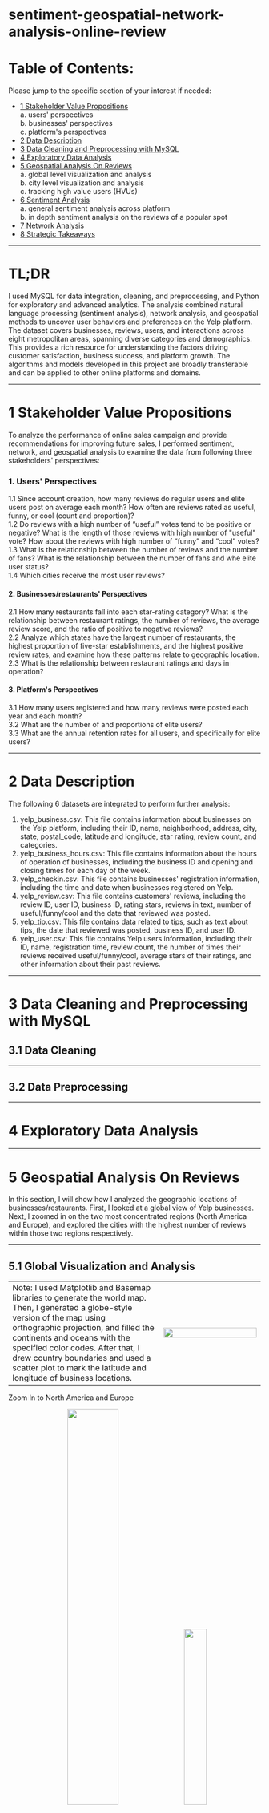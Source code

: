 # sentiment-geospatial-network-analysis-online-review

# Table of Contents:

Please jump to the specific section of your interest if needed:

- [1 Stakeholder Value Propositions](#1-stakeholder-value-propositions)  
  a. users' perspectives  
  b. businesses' perspectives  
  c. platform's perspectives  
- [2 Data Description](#2-data-description)
- [3 Data Cleaning and Preprocessing with MySQL](#3-data-cleaning-and-preprocessing-with-mysql)
- [4 Exploratory Data Analysis](#4-exploratory-data-analysis)
- [5 Geospatial Analysis On Reviews](#5-geospatial-analysis-on-reviews)  
  a. global level visualization and analysis  
  b. city level visualization and analysis  
  c. tracking high value users (HVUs)  
- [6 Sentiment Analysis](#6-sentiment-analysis)  
  a. general sentiment analysis across platform  
  b. in depth sentiment analysis on the reviews of a popular spot  
- [7 Network Analysis](#7-network-analysis)
- [8 Strategic Takeaways](#8-strategic-takeaways)

---------------------------------------------------------------------------------------------
# TL;DR  
I used MySQL for data integration, cleaning, and preprocessing, and Python for exploratory and advanced analytics. The analysis combined natural language processing (sentiment analysis), network analysis, and geospatial methods to uncover user behaviors and preferences on the Yelp platform.  
The dataset covers businesses, reviews, users, and interactions across eight metropolitan areas, spanning diverse categories and demographics. This provides a rich resource for understanding the factors driving customer satisfaction, business success, and platform growth. The algorithms and models developed in this project are broadly transferable and can be applied to other online platforms and domains.  

---------------------------------------------------------------------------------------------
# 1 Stakeholder Value Propositions
To analyze the performance of online sales campaign and provide recommendations for improving future sales, I performed sentiment, network, and geospatial analysis to examine the data from following three stakeholders' perspectives:
### 1. Users' Perspectives
   1.1 Since account creation, how many reviews do regular users and elite users post on average each month? How often are reviews rated as useful, funny, or cool (count and proportion)?  
   1.2 Do reviews with a high number of “useful” votes tend to be positive or negative? What is the length of those reviews with high number of "useful" vote? How about the reviews with high number of “funny” and “cool” votes?  
   1.3 What is the relationship between the number of reviews and the number of fans? What is the relationship between the number of fans and whe elite user status?  
   1.4 Which cities receive the most user reviews?  
#### 2. Businesses/restaurants' Perspectives
   2.1 How many restaurants fall into each star-rating category? What is the relationship between restaurant ratings, the number of reviews, the average review score, and the ratio of positive to negative reviews?  
   2.2 Analyze which states have the largest number of restaurants, the highest proportion of five-star establishments, and the highest positive review rates, and examine how these patterns relate to geographic location.  
   2.3 What is the relationship between restaurant ratings and days in operation?  
#### 3. Platform's Perspectives
   3.1 How many users registered and how many reviews were posted each year and each month?  
   3.2 What are the number of and proportions of elite users?  
   3.3 What are the annual retention rates for all users, and specifically for elite users?  
   
---------------------------------------------------------------------------------------------
# 2 Data Description
The following 6 datasets are integrated to perform further analysis:  
1. yelp_business.csv: This file contains information about businesses on the Yelp platform, including their ID, name, neighborhood, address, city, state, postal_code, latitude and longitude, star rating, review count, and categories.
2. yelp_business_hours.csv: This file contains information about the hours of operation of businesses, including the business ID and opening and closing times for each day of the week.
3. yelp_checkin.csv: This file contains businesses' registration information, including the time and date when businesses registered on Yelp.
4. yelp_review.csv: This file contains customers' reviews, including the review ID, user ID, business ID, rating stars, reviews in text, number of useful/funny/cool and the date that reviewed was posted.
5. yelp_tip.csv: This file contains data related to tips, such as text about tips, the date that reviewed was posted, business ID, and user ID.
6. yelp_user.csv: This file contains Yelp users information, including their ID, name, registration time, review count, the number of times their reviews received useful/funny/cool, average stars of their ratings, and other information about their past reviews.

---------------------------------------------------------------------------------------------
# 3 Data Cleaning and Preprocessing with MySQL
## 3.1 Data Cleaning

---------------------------------------------------------------------------------------------
## 3.2 Data Preprocessing
 
---------------------------------------------------------------------------------------------
# 4 Exploratory Data Analysis

---------------------------------------------------------------------------------------------
# 5 Geospatial Analysis On Reviews
In this section, I will show how I analyzed the geographic locations of businesses/restaurants. First, I looked at a global view of Yelp businesses. Next, I zoomed in on the two most concentrated regions (North America and Europe), and explored the cities with the highest number of reviews within those two regions respectively.

---------------------------------------------------------------------------------------------
## 5.1 Global Visualization and Analysis
<table>
  <tr>
    <td width="60%">
      Note: I used Matplotlib and Basemap libraries to generate the world map. Then, I generated a globe-style version of the map using orthographic projection, and filled the continents and oceans with the specified color codes. After that, I drew country boundaries and used a scatter plot to mark the latitude and longitude of business locations.
    </td>
    <td width="40%">
      <img src="https://github.com/user-attachments/assets/330464c8-90df-4812-b8de-0ec1e09ec83b" width="100%" />
    </td>
  </tr>
</table>

Zoom In to North America and Europe
<p align="center">
  <img src="https://github.com/user-attachments/assets/fe5a4768-0455-42a5-a249-7b04b8ab47b4" width="45%" />
  &nbsp;&nbsp;
  <img src="https://github.com/user-attachments/assets/30c8d1ec-4f29-44f8-b95f-636775036374" width="30%" />
</p>

---------------------------------------------------------------------------------------------
## 5.2 City level visualiztaion and analysis

I used Matplotlib to create the following four scatter plots. Firstly, I selected businesses located within small geographic bounding boxes around Las Vegas, Pheonix, Stuttgart, and Edinburgh, by filtering latitude and longitude ranges from the dataset rating_data. For each city, I ploted the businesses’ coordinates as scatter points on a black background. 

Now, we can compare the spatial distribution of businesses in two cities in U.S. and two cities in Europe.

An interesting observation is that U.S. cities often have orderly blocks or grid structures, whereas other cities may display a more fluid and irregular design. By visualizing business location data on maps, we can gain deeper insights into the distribution of economic activity and business clusters across different urban areas. This approach reveals spatial patterns and trends in a direct and engaging way, offering valuable perspectives for urban planning, policy-making, and business decision-making. Data visualization allows us to visually explore and understand the complex spatial relationships within urban areas, helping us better grasp how cities develop and change.

<img width="1251" height="624" alt="image" src="https://github.com/user-attachments/assets/898ff8ad-cf25-4b7e-a141-b34badf7daa7" />
<img width="1251" height="624" alt="image" src="https://github.com/user-attachments/assets/6018ef00-c426-42de-9496-748c246285fc" />

#### How people rate different businesses in Las Vegas:
Below is an interactive animation created using the impressive Folium package to generate striking Leaflet map visualizations. 

In this animation, businesses are highlighted according to their star ratings. The goal is to see whether certain hotspots or concentrated areas have particularly great restaurants. 

It turns out that both well-rated and poorly-rated businesses are fairly evenly distributed across the city.
Following are the screenshots showing the time-dynamic of reviews (rating stars) in Las Vegas:
<p align="center">
   <img src="https://github.com/user-attachments/assets/023fe3df-ec26-470d-bba7-8e1979628484" width="32%" />
   <img src="https://github.com/user-attachments/assets/1b107b2c-20cf-4ec5-bcce-79735be753f0" width="32%" />
   <img src="https://github.com/user-attachments/assets/c0e2f187-f07d-4d0c-81f3-4c90fb53c06c" width="32%" />
</p>

<p align="center">
   <img src="https://github.com/user-attachments/assets/d1663ea3-1868-4aa5-9e30-b99a1fb603b6" width="32%" />
   <img src="https://github.com/user-attachments/assets/6a473e3a-f909-441c-a8ae-b3fd41f38307" width="32%" />
   <img src="https://github.com/user-attachments/assets/008bc5d2-9db5-4254-b230-a1542524e986" width="32%" />
</p>

---------------------------------------------------------------------------------------------
## 5.3 Tracking High-Value Users (HVUs)
It's useful to focus on the top-ranking users from the review dataset. Reviews from HVUs highlight popular restaurants and emerging trends in specific regions. Platform like Yelp can monetize these insights by guiding business advertisers to understand where and how to invest marketing spend. Besides, HVUs often write detailed, useful, and high-signal reviews (frequently marked as useful/funny/cool). Thus, by monitoring their activity, Yelp can maintain high-quality content, which directly drives consumer trust and platform stickiness. From tracking HVUs activities, platform can also identify high-value business categories and regions that generate the most engagement.

By aggregation function, I found the top users with review['user_id'] == 'CxDOIDnH8gp9KXzpBHJYXw'. To track this high value user, I created a map showing all the locations he/she visited in chronological order, and then generated a heatmap animation from it.

Below is screenshots showing a few timepoints of the locations of the restaurants this top users posted reviews about:
<p align="center">
   <img src="https://github.com/user-attachments/assets/9641b602-3bd9-43cd-b66a-816f5bdb3619" width="32%" />
   <img src="https://github.com/user-attachments/assets/180a2ca9-0644-4489-a66e-a7d078aeea8c" width="32%" />
   <img src="https://github.com/user-attachments/assets/3f79ff4c-726e-435e-b5d6-de4eb345e1d0" width="32%" />
</p>

We also want to understand the relationship between the number of “useful” marks and the highest star ratings.

The following regression plots show the trend of how the highest rating (stars) changes as the number of “useful” marks on reviews increases. The x-axis represents thresholds of “useful” marks, ranging from 100 to 1000 in increments of 20. The y-axis represents the highest rating corresponding to each threshold.
<img width="1610" height="451" alt="image" src="https://github.com/user-attachments/assets/847992ed-51da-4cc2-9abf-2cdf6c476f23" />
<img width="1597" height="451" alt="image" src="https://github.com/user-attachments/assets/98cb36b4-a8d0-4e6d-9ea9-8de2c167fea9" /> 

---------------------------------------------------------------------------------------------
# 6 Sentiment Analysis
This section includes a general analysis across the platform and a more in depth sentiment analysis on reviews of a specific restaurant.
Quick Links to jump to the second part for more in depth analysis on the reviews of a popular spot: - [Sentiment Analysis On Gen Korean BBQ House Reviews](#sentiment-analysis-on-gen-korean-bbq-house-reviews)

## 6.1 Sentiment Analysis Platform Wide
How I did the sentiment analysis in this section: I created a TextBlob object blob to represent the text to be processed. Then, by calling methods of the TextBlob object such as words, tags, noun_phrases, and sentiment, it performs text processing and sentiment analysis. For example, if the input text is 'I love this restaurant! It’s amazing.'. The TextBlob object blob executes tokenization, part-of-speech tagging, noun phrase extraction, and sentiment analysis, and outputs the corresponding results.

Note: Since the data contains more than 1,000,000 users so I sampled 10000 users to perform the following analysis and visualization.

By performing sentiment polarity scoring on the reviews of elite users and regular users separately, we can see the overall polarity distribution. Elite users are more concentrated around 0.25, leaning toward the positive side.
<img width="2578" height="1638" alt="image" src="https://github.com/user-attachments/assets/394c0bfe-d214-408b-85fa-91319d730160" />

Next, I looked at the keyword distribution for reviews with polarity greater than 0.25 or less than –0.25, and construct a word cloud.
<img width="4709" height="1311" alt="image" src="https://github.com/user-attachments/assets/a1de2c78-e37a-4bbd-8ce7-988f3d623e84" />

Cap max reviews to 30 for better visuals. ~80% of the users write only about 2 reviews.
<img width="3010" height="1500" alt="image" src="https://github.com/user-attachments/assets/a9c4078a-fff4-4b18-8d6d-9a6350103c02" />

---------------------------------------------------------------------------------------------
## 6.2 Sentiment Analysis On Gen Korean BBQ House Reviews
Why do we want to apply more in-depth sentiment analysis using tools such as VADER and AFINN, specifically on popular restaurants?
* A 5-star rating doesn’t explain why a restaurant is popular or unpopular, but sentiment analysis of review text captures nuances of customer experience (e.g., “great food but slow service”). This lets the platform identify drivers of positive vs. negative reviews.
* VADER and AFINN can quantify sentiment polarity and intensity across thousands of reviews. Platforms can provide restaurants with analytics dashboards on, for instance, what aspects are most praised (food quality, atmosphere) and what aspects need improvement (service speed, pricing). This strengthens the platform’s value proposition to business owners, encouraging them to engage (or advertise).
* Deeper sentiment signals can be used to enhance search and ranking algorithms (e.g., show “family-friendly” or “great service” restaurants). Thus, enhancing user experience.
* We can also use sentiment analysis to track shifts over time. This is valuable in situation like flagging early warning signals is an ever popular restaurant’s sentiment score starts dropping due to service or quality declining.

### 6.2.1 EDA and Top Common Words for this restaurants

Distributions of review types:
<img width="2531" height="1652" alt="image" src="https://github.com/user-attachments/assets/8ef8175d-87ad-43f5-97ba-0bab38bf415d" />
<img width="5370" height="1770" alt="image" src="https://github.com/user-attachments/assets/df0a2e2f-2b76-4c40-b3f7-41742bfde308" />

Word cloud & top ten most common words in the reviews of this restaurant:
<p align="center">
  <img src="https://github.com/user-attachments/assets/c2ea0fdb-9f21-404a-a12f-b3ac754a9d9d"  width="45%" />
  &nbsp;
  <img src="https://github.com/user-attachments/assets/73a5527d-087e-41c3-afea-4a9905d6f756"  width="45%" />
</p>

### 6.2.2 Sentiment analysis: positive and not so postive words
In this section, I primarily used the VADER (Valence Aware Dictionary and Sentiment Reasoner) sentiment analysis tool from Python’s NLTK library which is specifically designed for sentiment analysis of social media text.

Implementation:
1. Data Preparation: Filter out the reviews for this specific restaurant.
2. Tokenization: Split reviews into individual words.
3. Stopword Removal: Remove stopwords that carry no real meaning.
4. Sentiment Analysis: Use VADER to assign sentiment scores to each word.
5. Lexicon Classification: Classify words into positive and non-positive categories based on their sentiment scores.

#### Word Clouds
Left: word clouds for positive words  
Right: word clouds for non-positive words
<p align="center">
  <img src="https://github.com/user-attachments/assets/28552f2f-1e6f-4a04-945a-1bb350ebb219"
 width="45%" />
  &nbsp;
  <img src="https://github.com/user-attachments/assets/13f1901a-f41f-4255-9b87-6708af4ed0e0"  width="45%" />
</p>

#### Visualizing the top 20 positive and negative sentimental words based on the scores
<img src="https://github.com/user-attachments/assets/26ec4303-9ca2-4a7d-a7c7-8d4ecada4512" width="80%" />

### 6.2.3 Calculate sentiment for the reviews using AFINN
Implementation:
1. Load the AFINN Sentiment Lexicon: Load the AFINN dictionary; this lexicon contains words and their corresponding sentiment scores.
2. Tokenization and Score Calculation: Tokenize each review, then use the dictionary to assign scores for each word, summing them to obtain the overall sentiment score of the review.
3. Ranking and Display: Sort all reviews by sentiment score and display the top six reviews with their sentiment scores.

Visualization showing bigrams that appeared more that 30 times
  <img src="https://github.com/user-attachments/assets/7b5dd17b-763c-4091-9aea-01fcb4811b50" width="100%" />

Visualizations showing bigrams that appear more than 30 times and contain 'pork', 'bbq', or 'service'.
<p align="center">
  <img src="https://github.com/user-attachments/assets/1216aced-eb86-4faf-b02a-37e336354543" width="32%" />
  <img src="https://github.com/user-attachments/assets/a5bfdb5e-9696-44be-a004-9a293711f248" width="32%" />
  <img src="https://github.com/user-attachments/assets/f06762d5-cbfe-49b2-a44b-2eb0ebd1ea48" width="32%" />
</p>

---------------------------------------------------------------------------------------------
# 7 Network Analysis


---------------------------------------------------------------------------------------------
# 8 Strategic Takeaways

